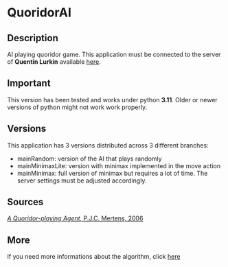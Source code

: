 # QuoridorAI
## Description
AI playing quoridor game. This application must be connected to the server of **Quentin Lurkin** available [here](https://github.com/qlurkin/PI2CChampionshipRunner).
## Important
This version has been tested and works under python **3.11**. Older or newer versions of python might not work work properly.
## Versions
This application has 3 versions distributed across 3 different branches:
- mainRandom: version of the AI that plays randomly
- mainMinimaxLite: version with minimax implemented in the move action
- mainMinimax: full version of minimax but requires a lot of time. The server settings must be adjusted accordingly.
## Sources
[*A Quoridor-playing Agent*, P.J.C. Mertens, 2006](https://project.dke.maastrichtuniversity.nl/games/files/bsc/Mertens_BSc-paper.pdf)
## More
If you need more informations about the algorithm, click [here](https://youtu.be/dQw4w9WgXcQ?si=PJf0jUCkhJ93hbew)